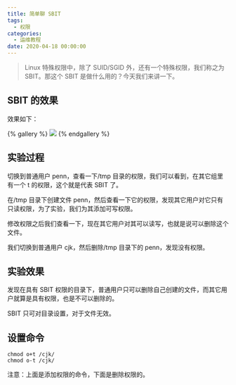 ```yaml
---
title: 简单聊 SBIT
tags:
  - 权限
categories:
  - 运维教程
date: 2020-04-18 00:00:00
---
```


> Linux 特殊权限中，除了 SUID/SGID 外，还有一个特殊权限，我们称之为 SBIT。那这个 SBIT 是做什么用的？今天我们来讲一下。

<!-- more -->

## SBIT 的效果

效果如下：

{% gallery %}
![](https://cdn.dusays.com/2020/04/212-1.jpg)
{% endgallery %}

## 实验过程

切换到普通用户 penn，查看一下/tmp 目录的权限，我们可以看到，在其它组里有一个 t 的权限，这个就是代表 SBIT 了。

在/tmp 目录下创建文件 penn，然后查看一下它的权限，发现其它用户对它只有只读权限，为了实验，我们为其添加可写权限。

修改权限之后我们查看一下，现在其它用户对其可以读写，也就是说可以删除这个文件。

我们切换到普通用户 cjk，然后删除/tmp 目录下的 penn，发现没有权限。

## 实验效果

发现在具有 SBIT 权限的目录下，普通用户只可以删除自己创建的文件，而其它用户就算是具有权限，也是不可以删除的。

SBIT 只可对目录设置，对于文件无效。

## 设置命令

```
chmod o+t /cjk/
chmod o-t /cjk/
```

注意：上面是添加权限的命令，下面是删除权限的。
